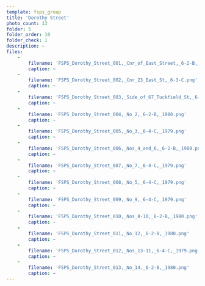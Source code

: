 ```yaml
---
template: fsps_group
title: 'Dorothy Street'
photo_count: 13
folder: 5
folder_order: 10
folder_check: 1
description: ~
files:
    -
        filename: 'FSPS_Dorothy_Street_001,_Cnr_of_East_Street,_6-2-B,_1980.png'
        caption: ~
    -
        filename: 'FSPS_Dorothy_Street_002,_Cnr_23_East_St,_6-3-C.png'
        caption: ~
    -
        filename: 'FSPS_Dorothy_Street_003,_Side_of_67_Tuckfield_St,_6-4-C,_1979.png'
        caption: ~
    -
        filename: 'FSPS_Dorothy_Street_004,_No_2,_6-2-B,_1980.png'
        caption: ~
    -
        filename: 'FSPS_Dorothy_Street_005,_No_3,_6-4-C,_1979.png'
        caption: ~
    -
        filename: 'FSPS_Dorothy_Street_006,_Nos_4_and_6,_6-2-B,_1980.png'
        caption: ~
    -
        filename: 'FSPS_Dorothy_Street_007,_No_7,_6-4-C,_1979.png'
        caption: ~
    -
        filename: 'FSPS_Dorothy_Street_008,_No_5,_6-4-C,_1979.png'
        caption: ~
    -
        filename: 'FSPS_Dorothy_Street_009,_No_9,_6-4-C,_1979.png'
        caption: ~
    -
        filename: 'FSPS_Dorothy_Street_010,_Nos_8-10,_6-2-B,_1980.png'
        caption: ~
    -
        filename: 'FSPS_Dorothy_Street_011,_No_12,_6-2-B,_1980.png'
        caption: ~
    -
        filename: 'FSPS_Dorothy_Street_012,_Nos_13-11,_6-4-C,_1979.png'
        caption: ~
    -
        filename: 'FSPS_Dorothy_Street_013,_No_14,_6-2-B,_1980.png'
        caption: ~
---
```

